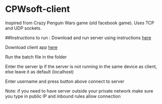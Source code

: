 # CPWsoft-client
 Inspired from Crazy Penguin Wars game (old facebook game). Uses TCP and UDP sockets.

##Instructions to run :
Download and run server using instructions [here](https://github.com/nischal-bellana/CPWsoft-server-headless/blob/master/README.md)

Download client app [here](https://drive.google.com/drive/folders/1WJ4jE4-BjqAaRQxci8ySW0LexqRAwWET?usp=drive_link)

Run the batch file in the folder

Enter the server ip if the server is not running in the same device as client, else leave it as default (localhost)

Enter username and press button above connect to server

Note: if you need to have server outside your private network make sure you type in public IP and inbound rules allow connection